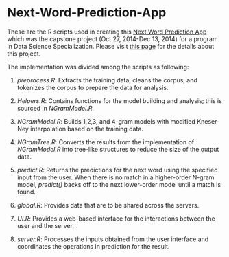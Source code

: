 # Next-Word-Prediction-App

These are the R scripts used in creating this [Next Word Prediction App](https://samantheluidatascience.shinyapps.io/Capstone/) which was the capstone project (Oct 27, 2014-Dec 13, 2014) for a program in Data Science Specialization. Please visit [this page](http://rpubs.com/Samantha_Lui/57441) for the details about this project. 

The implementation was divided among the scripts as following:
 
1. *preprocess.R*: Extracts the training data, cleans the corpus, and tokenizes the corpus to prepare the data for analysis.

2. *Helpers.R*: Contains functions for the model building and analysis; this is sourced in *NGramModel.R*.

3. *NGramModel.R*: Builds 1,2,3, and 4-gram models with modified Kneser-Ney interpolation based on the training data.

4. *NGramTree.R*: Converts the results from the implementation of *NGramModel.R* into tree-like structures to reduce the size of the output data.

5. *predict.R*: Returns the predictions for the next word using the specified input from the user. When there is no match in a higher-order N-gram model, *predict()* backs off to the next lower-order model until a match is found.

6. *global.R*: Provides data that are to be shared across the servers.

7. *UI.R*: Provides a web-based interface for the interactions between the user and the server.

8. *server.R*: Processes the inputs obtained from the user interface and coordinates the operations in prediction for the result.  
